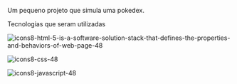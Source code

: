 <p> Um pequeno projeto  que simula uma pokedex.</p>
Tecnologias que seram utilizadas

![icons8-html-5-is-a-software-solution-stack-that-defines-the-properties-and-behaviors-of-web-page-48](https://github.com/kaueh-silva/pokedex/assets/128000044/301511d3-661d-409c-b2f4-1fa24f07be81)

![icons8-css-48](https://github.com/kaueh-silva/pokedex/assets/128000044/e933816b-929a-4b6b-b66f-ad52fdfd6b00)

![icons8-javascript-48](https://github.com/kaueh-silva/pokedex/assets/128000044/c0eb2d0b-1313-4fe4-850b-bc6250a572d6)

